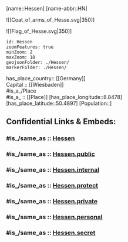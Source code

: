 ﻿---
aliases:
- Hesse
archives_at: "[[_Standards/WikiData/WD~Hessisches Hauptstaatsarchiv]]"
area: 21100
BHCL_UUID:
- 9de2273d-0fc9-4042-87d0-ace3c22fd703
budget: 48053957900
capital: '[[_Standards/WikiData/WD~Wiesbaden]]'
coat_of_arms: "[[_Standards/WikiData/WD~coat of arms of Hesse]]"
coat_of_arms_image: "http://commons.wikimedia.org/wiki/Special:FilePath/Coat%20of%20arms%20of%20Hesse.svg"
Commons_category: Hesse
Commons_gallery: Hessen
Confidential: public
contact_page_URL: "https://hessen.de/kontakt"
contains_the_administrative_territorial_entity:
- "[[_Standards/WikiData/WD~Giessen Government Region]]"
- "[[_Standards/WikiData/WD~Kassel Government Region]]"
- "[[_Standards/WikiData/WD~Darmstadt Government Region]]"
coordinate_location: "Point(9.028472222 50.608027777)"
country: '[[_Standards/WikiData/WD~Germany]]'
described_by_source:
- "[[_Standards/WikiData/WD~Encyclopædia Britannica 11th edition]]"
- "[[_Standards/WikiData/WD~Svensk uppslagsbok]]"
- "[[_Standards/WikiData/WD~Topographia Hassiae]]"
- '[[_Standards/WikiData/WD~Q105740947]]'
Dewey_Decimal_Classification: 2--4341
economy_of_topic: "[[_Standards/WikiData/WD~economy of Hesse]]"
elevation_above_sea_level: 264
Facebook_username: hessen.de
FIPS_10_4_countries_and_regions_: GM05
flag: "[[_Standards/WikiData/WD~flag of Hesse]]"
flag_image: "http://commons.wikimedia.org/wiki/Special:FilePath/Flag%20of%20Hesse.svg"
geoshape: "http://commons.wikimedia.org/data/main/Data:Hessen.map"
German_regional_key: 6
HASC:
- DE.HE
has_id_wikidata: Q1199
has_time_started: 1945-09-19
head_of_government: "[[_Standards/WikiData/WD~Boris Rhein]]"
highest_judicial_authority: "[[_Standards/WikiData/WD~Constitutional Court of the State of Hesse]]"
highest_point: '[[_Standards/WikiData/WD~Wasserkuppe]]'
history_of_topic: "[[_Standards/WikiData/WD~history of Hesse]]"
icon: Flag_of_Hesse
image: "http://commons.wikimedia.org/wiki/Special:FilePath/Wiesbaden%20Landtag%20Hessen%20im%20Stadtschlo%C3%9F%20Wiesbaden%20am%20Schlo%C3%9Fplatz%20-%20Foto%20Wolfgang%20Pehlemann%20Wiesbaden%20DSCN1417.jpg"
Image_Archive_Herder_Institute: Q1199
impressum_URL: "https://hessen.de/impressum"
inception: 1945-09-19
Instagram_username: regierunghessen
instance_of:
- "[[_Standards/WikiData/WD~federated state of Germany]]"
isDeleted: false
ISNI: 123591171
ISO3166_2: DE-HE
ISO_3166_2_code: DE-HE
legislative_body:
- "[[_Standards/WikiData/WD~Landtag of Hesse]]"
located_in_the_administrative_territorial_entity: '[[_Standards/WikiData/WD~Germany]]'
located_in_time_zone:
- "[[_Standards/WikiData/WD~UTC+01:00]]"
- "[[_Standards/WikiData/WD~UTC+02:00]]"
location:
- 50.4897
- 8.8478
locator_map_image: "http://commons.wikimedia.org/wiki/Special:FilePath/Locator%20map%20Hesse%20in%20Germany.svg"
logo_image: "http://commons.wikimedia.org/wiki/Special:FilePath/Hessische%20Landesregierung.svg"
maintained_by_WikiProject: '[[_Standards/WikiData/WD~Q59078454]]'
Mastodon_address: landesregierung@social.hessen.de
Mastodon_instance_URL: "https://social.hessen.de"
named_after: '[[_Standards/WikiData/WD~Chatti]]'
native_label:
- Hessen
NUTS_code: DE7
office_held_by_head_of_government: "[[_Standards/WikiData/WD~Minister-President of Hesse]]"
official_language: '[[_Standards/WikiData/WD~German]]'
official_name: Hessen
official_website: "https://hessen.de/"
OmegaWiki_Defined_Meaning: 414556
page_banner: "http://commons.wikimedia.org/wiki/Special:FilePath/Wiesbaden%20banner%20Bowling-Green%20Panorama%20Nacht.jpg"
population: 6265809
privacy_policy_URL: "https://hessen.de/datenschutz"
said_to_be_the_same_as: "[[_Standards/WikiData/WD~Greater Hesse]]"
shares_border_with:
- '[[_Standards/WikiData/WD~Bavaria]]'
- '[[_Standards/WikiData/WD~Baden-Württemberg]]'
- '[[../../../../../../WikiData/WD~North_Rhine-Westphalia]]'
- "[[_Standards/WikiData/WD~Lower Saxony]]"
- '[[_Standards/WikiData/WD~Rhineland-Palatinate]]'
- '[[_Standards/WikiData/WD~Thuringia]]'
social_media_followers: 502
SpocWebEntityId: 36017
subreddit:
- hessen
tags:
- geo/State
topic_s_main_Wikimedia_portal: "[[_Standards/WikiData/WD~Portal:Hesse]]"
twinned_administrative_body:
- '[[_Standards/WikiData/WD~Emilia-Romagna]]'
- '[[_Standards/WikiData/WD~Wisconsin]]'
type: State
U_S_National_Archives_Identifier: 10044796
X_username: reghessen
YouTube_handle: RegierungHessen
---

[name::Hessen] 
[name-abbr::HN] 

![[Coat_of_arms_of_Hesse.svg|350]] 

![[Flag_of_Hesse.svg|350]] 


```leaflet
id: Hessen
zoomFeatures: true 
minZoom: 2 
maxZoom: 18
geojsonFolder: ./Hessen/
markerFolder: ./Hessen/
```

has_place_country:: [[Germany]]  
Capital :: [[Wiesbaden]]  
#is_a_/Place  
#is_a_ :: [[Place]] 
[has_place_longitude::8.8478] 
[has_place_latitude::50.4897] 
[Population::] 


## Confidential Links & Embeds: 

### #is_/same_as :: [Hessen](/_Standards/Earth/Continent/Europe/Europe~Central/Germany/Germany~West/Hessen.md) 

### #is_/same_as :: [Hessen.public](/_public/Earth/Continent/Europe/Europe~Central/Germany/Germany~West/Hessen.public.md) 

### #is_/same_as :: [Hessen.internal](/_internal/Earth/Continent/Europe/Europe~Central/Germany/Germany~West/Hessen.internal.md) 

### #is_/same_as :: [Hessen.protect](/_protect/Earth/Continent/Europe/Europe~Central/Germany/Germany~West/Hessen.protect.md) 

### #is_/same_as :: [Hessen.private](/_private/Earth/Continent/Europe/Europe~Central/Germany/Germany~West/Hessen.private.md) 

### #is_/same_as :: [Hessen.personal](/_personal/Earth/Continent/Europe/Europe~Central/Germany/Germany~West/Hessen.personal.md) 

### #is_/same_as :: [Hessen.secret](/_secret/Earth/Continent/Europe/Europe~Central/Germany/Germany~West/Hessen.secret.md)

